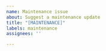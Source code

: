 ```yaml
---
name: Maintenance issue
about: Suggest a maintenance update
title: "[MAINTENANCE]"
labels: maintenance
assignees: ''

---
```

